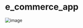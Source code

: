 # e_commerce_app
![image](https://github.com/user-attachments/assets/8ea3eb40-b812-48d1-8d7f-f9aace26b3d7)
